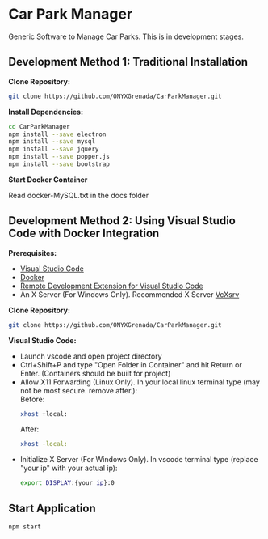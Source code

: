 # Car Park Manager

Generic Software to Manage Car Parks. This is in development stages.

## Development Method 1: Traditional Installation

**Clone Repository:**

```bash
git clone https://github.com/ONYXGrenada/CarParkManager.git
```

**Install Dependencies:**

```bash
cd CarParkManager
npm install --save electron
npm install --save mysql
npm install --save jquery
npm install --save popper.js
npm install --save bootstrap
```

**Start Docker Container**

Read docker-MySQL.txt in the docs folder

## Development Method 2: Using Visual Studio Code with Docker Integration

**Prerequisites:**

- [Visual Studio Code](https://code.visualstudio.com/)
- [Docker](https://www.docker.com/)
- [Remote Development Extension for Visual Studio Code](https://marketplace.visualstudio.com/items?itemName=ms-vscode-remote.vscode-remote-extensionpack)
- An X Server (For Windows Only). Recommended X Server [VcXsrv](https://sourceforge.net/projects/vcxsrv/)

**Clone Repository:**

```bash
git clone https://github.com/ONYXGrenada/CarParkManager.git
```

**Visual Studio Code:**

- Launch vscode and open project directory
- Ctrl+Shift+P and type "Open Folder in Container" and hit Return or Enter. (Containers should be built for project)
- Allow X11 Forwarding (Linux Only). In your local linux terminal type (may not be most secure. remove after.):  
  Before:
  ```bash
  xhost +local:
  ```
  After:
  ```bash
  xhost -local:
  ```
- Initialize X Server (For Windows Only). In vscode terminal type (replace "your ip" with your actual ip):
  ```bash
  export DISPLAY:{your ip}:0
  ```

## Start Application

```bash
npm start
```
